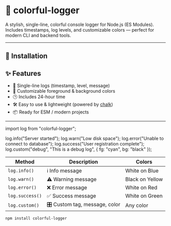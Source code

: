 # 🎨 colorful-logger

A stylish, single-line, colorful console logger for Node.js (ES Modules). Includes timestamps, log levels, and customizable colors — perfect for modern CLI and backend tools.

---

## 🚀 Installation

## ✨ Features

- 🎯 Single-line logs (timestamp, level, message)
- 🎨 Customizable foreground & background colors
- 🕒 Includes 24-hour time
- 🛠 Easy to use & lightweight (powered by [chalk](https://www.npmjs.com/package/chalk))
- 📦 Ready for ESM / modern projects

---



import log from "colorful-logger";

log.info("Server started");
log.warn("Low disk space");
log.error("Unable to connect to database");
log.success("User registration complete");
log.custom("debug", "This is a debug log", { fg: "cyan", bg: "black" });



| Method          | Description                   | Colors          |
| --------------- | ----------------------------- | --------------- |
| `log.info()`    | ℹ️ Info message               | White on Blue   |
| `log.warn()`    | ⚠️ Warning message            | Black on Yellow |
| `log.error()`   | ❌ Error message               | White on Red    |
| `log.success()` | ✅ Success message             | White on Green  |
| `log.custom()`  | 🎛 Custom tag, message, color | Any color       |


```bash
npm install colorful-logger




